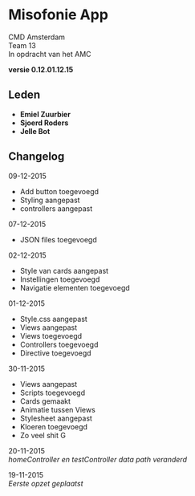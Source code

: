 Misofonie App
=================

CMD Amsterdam  
Team 13  
In opdracht van het AMC  

**versie 0.12.01.12.15**

Leden
-----------
- **Emiel Zuurbier**
- **Sjoerd Roders**
- **Jelle Bot**


Changelog
-----------


09-12-2015  
- Add button toegevoegd
- Styling aangepast
- controllers aangepast


07-12-2015  
- JSON files toegevoegd

02-12-2015  
- Style van cards aangepast
- Instellingen toegevoegd
- Navigatie elementen toegevoegd

01-12-2015  
- Style.css aangepast
- Views aangepast
- Views toegevoegd
- Controllers toegevoegd
- Directive toegevoegd

30-11-2015
- Views aangepast  
- Scripts toegevoegd
- Cards gemaakt
- Animatie tussen Views
- Stylesheet aangepast
- Kloeren toegevoegd
- Zo veel shit G

20-11-2015  
*homeController en testController data path veranderd*

19-11-2015  
*Eerste opzet geplaatst*